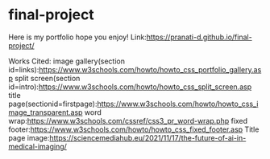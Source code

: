 # final-project
Here is my portfolio hope you enjoy!
Link:https://pranati-d.github.io/final-project/

Works Cited:
image gallery(section id=links):https://www.w3schools.com/howto/howto_css_portfolio_gallery.asp
split screen(section id=intro):https://www.w3schools.com/howto/howto_css_split_screen.asp
title page(sectionid=firstpage):https://www.w3schools.com/howto/howto_css_image_transparent.asp
word wrap:https://www.w3schools.com/cssref/css3_pr_word-wrap.php
fixed footer:https://www.w3schools.com/howto/howto_css_fixed_footer.asp
Title page image:https://sciencemediahub.eu/2021/11/17/the-future-of-ai-in-medical-imaging/
